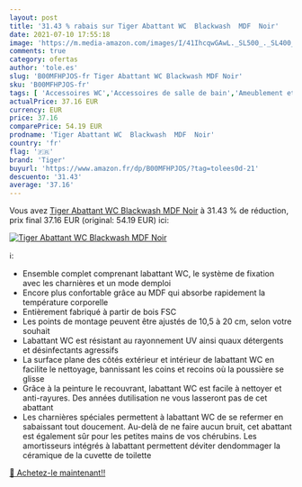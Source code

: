 ```yaml
---
layout: post
title: '31.43 % rabais sur Tiger Abattant WC  Blackwash  MDF  Noir'
date: 2021-07-10 17:55:18
image: 'https://m.media-amazon.com/images/I/41IhcqwGAwL._SL500_._SL400_.jpg'
comments: true
category: ofertas
author: 'tole.es'
slug: 'B00MFHPJOS-fr Tiger Abattant WC Blackwash MDF Noir'
sku: 'B00MFHPJOS-fr'
tags: [ 'Accessoires WC','Accessoires de salle de bain','Ameublement et décoration','Bricolage','Cuisine et Maison','Cuisines et salles de bain','Housses dabattants WC et de réservoir','Installations salles de bain','Salle de bain et WC','tiger', ]
actualPrice: 37.16 EUR
currency: EUR
price: 37.16
comparePrice: 54.19 EUR
prodname: 'Tiger Abattant WC  Blackwash  MDF  Noir'
country: 'fr'
flag: '🇫🇷'
brand: 'Tiger'
buyurl: 'https://www.amazon.fr/dp/B00MFHPJOS/?tag=tolees0d-21'
descuento: '31.43'
average: '37.16'
---
```


Vous avez [Tiger Abattant WC  Blackwash  MDF  Noir](https://www.amazon.fr/dp/B00MFHPJOS/?tag=tolees0d-21)  à  31.43 % de réduction, prix final  37.16 EUR (original: 54.19 EUR) ici:

[![Tiger Abattant WC  Blackwash  MDF  Noir](https://m.media-amazon.com/images/I/41IhcqwGAwL._SL500_._SL400_.jpg)](https://www.amazon.fr/dp/B00MFHPJOS/?tag=tolees0d-21)

ℹ️:

- Ensemble complet comprenant labattant WC, le système de fixation avec les charnières et un mode demploi
- Encore plus confortable grâce au MDF qui absorbe rapidement la température corporelle
- Entièrement fabriqué à partir de bois FSC
- Les points de montage peuvent être ajustés de 10,5 à 20 cm, selon votre souhait
- Labattant WC est résistant au rayonnement UV ainsi quaux détergents et désinfectants agressifs
- La surface plane des côtés extérieur et intérieur de labattant WC en facilite le nettoyage, bannissant les coins et recoins où la poussière se glisse
- Grâce à la peinture le recouvrant, labattant WC est facile à nettoyer et anti-rayures. Des années dutilisation ne vous lasseront pas de cet abattant
- Les charnières spéciales permettent à labattant WC de se refermer en sabaissant tout doucement. Au-delà de ne faire aucun bruit, cet abattant est également sûr pour les petites mains de vos chérubins. Les amortisseurs intégrés à labattant permettent déviter dendommager la céramique de la cuvette de toilette

[🛒 Achetez-le maintenant!!](https://www.amazon.fr/dp/B00MFHPJOS/?tag=tolees0d-21)
